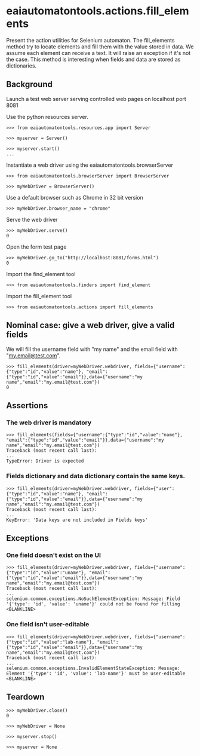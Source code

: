 # eaiautomatontools.actions.fill_elements

Present the action utilities for Selenium automaton.
The fill_elements method try to locate elements and fill them with the value stored in data. We assume each element can receive a text.
It will raise an exception if it's not the case.
This method is interesting when fields and data are stored as dictionaries.

## Background

Launch a test web server serving controlled web pages on localhost port 8081

Use the python resources server.

    >>> from eaiautomatontools.resources.app import Server

    >>> myserver = Server()

    >>> myserver.start()
    ...

Instantiate a web driver using the eaiautomatontools.browserServer

    >>> from eaiautomatontools.browserServer import BrowserServer

    >>> myWebDriver = BrowserServer()

Use a default browser such as Chrome in 32 bit version

    >>> myWebDriver.browser_name = "chrome"

Serve the web driver

    >>> myWebDriver.serve()
    0
  
  

Open the form test page

    >>> myWebDriver.go_to("http://localhost:8081/forms.html")
    0

Import the find_element tool

    >>> from eaiautomatontools.finders import find_element

Import the fill_element tool

    >>> from eaiautomatontools.actions import fill_elements



## Nominal case: give a web driver, give a valid fields

We will fill the username field with "my name" and the email field with "my.email@test.com".

    >>> fill_elements(driver=myWebDriver.webdriver, fields={"username":{"type":"id","value":"name"}, "email":{"type":"id","value":"email"}},data={"username":"my name","email":"my.email@test.com"})
    0

## Assertions

### The web driver is mandatory

    >>> fill_elements(fields={"username":{"type":"id","value":"name"}, "email":{"type":"id","value":"email"}},data={"username":"my name","email":"my.email@test.com"})
    Traceback (most recent call last):
    ...
    TypeError: Driver is expected

### Fields dictionary and data dictionary contain the same keys.

    >>> fill_elements(driver=myWebDriver.webdriver, fields={"user":{"type":"id","value":"name"}, "email":{"type":"id","value":"email"}},data={"username":"my name","email":"my.email@test.com"})
    Traceback (most recent call last):
    ...
    KeyError: 'Data keys are not included in Fields keys'

## Exceptions

### One field doesn't exist on the UI

    >>> fill_elements(driver=myWebDriver.webdriver, fields={"username":{"type":"id","value":"uname"}, "email":{"type":"id","value":"email"}},data={"username":"my name","email":"my.email@test.com"})
    Traceback (most recent call last):
    ...
    selenium.common.exceptions.NoSuchElementException: Message: Field '{'type': 'id', 'value': 'uname'}' could not be found for filling
    <BLANKLINE>

### One field isn't user-editable

    >>> fill_elements(driver=myWebDriver.webdriver, fields={"username":{"type":"id","value":"lab-name"}, "email":{"type":"id","value":"email"}},data={"username":"my name","email":"my.email@test.com"})
    Traceback (most recent call last):
    ...
    selenium.common.exceptions.InvalidElementStateException: Message: Element '{'type': 'id', 'value': 'lab-name'}' must be user-editable
    <BLANKLINE>

## Teardown

    >>> myWebDriver.close()
    0

    >>> myWebDriver = None

    >>> myserver.stop()

    >>> myserver = None
